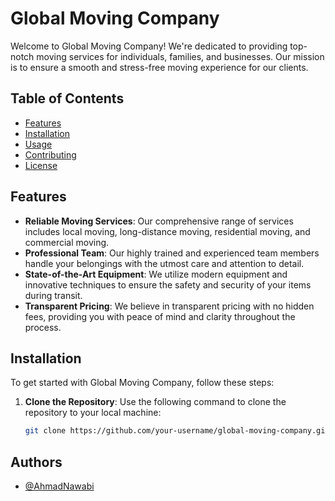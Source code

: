 # Global Moving Company

Welcome to Global Moving Company! We're dedicated to providing top-notch moving services for individuals, families, and businesses. Our mission is to ensure a smooth and stress-free moving experience for our clients.

## Table of Contents

- [Features](#features)
- [Installation](#installation)
- [Usage](#usage)
- [Contributing](#contributing)
- [License](#license)

## Features

- **Reliable Moving Services**: Our comprehensive range of services includes local moving, long-distance moving, residential moving, and commercial moving.
- **Professional Team**: Our highly trained and experienced team members handle your belongings with the utmost care and attention to detail.
- **State-of-the-Art Equipment**: We utilize modern equipment and innovative techniques to ensure the safety and security of your items during transit.
- **Transparent Pricing**: We believe in transparent pricing with no hidden fees, providing you with peace of mind and clarity throughout the process.

## Installation

To get started with Global Moving Company, follow these steps:

1. **Clone the Repository**: Use the following command to clone the repository to your local machine:

   ```bash
   git clone https://github.com/your-username/global-moving-company.git


## Authors

- [@AhmadNawabi](https://github.com/AhmadNawabi/hack-sprint_presentation)
